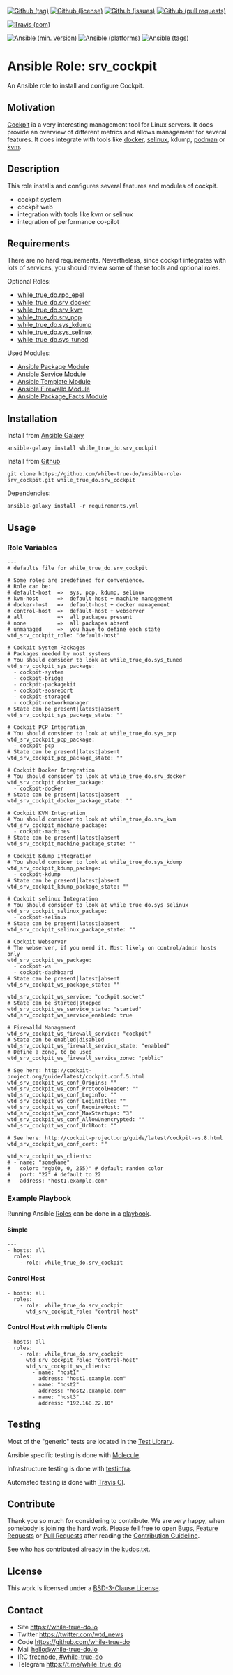 <!--
name: README.md
description: This file contains important information for the repository.
author: while-true-do.io
contact: hello@while-true-do.io
license: BSD-3-Clause
-->

<!-- github shields -->
[![Github (tag)](https://img.shields.io/github/tag/while-true-do/ansible-role-srv_cockpit.svg)](https://github.com/while-true-do/ansible-role-srv_cockpit/tags)
[![Github (license)](https://img.shields.io/github/license/while-true-do/ansible-role-srv_cockpit.svg)](https://github.com/while-true-do/ansible-role-srv_cockpit/blob/master/LICENSE)
[![Github (issues)](https://img.shields.io/github/issues/while-true-do/ansible-role-srv_cockpit.svg)](https://github.com/while-true-do/ansible-role-srv_cockpit/issues)
[![Github (pull requests)](https://img.shields.io/github/issues-pr/while-true-do/ansible-role-srv_cockpit.svg)](https://github.com/while-true-do/ansible-role-srv_cockpit/pulls)
<!-- travis shields -->
[![Travis (com)](https://img.shields.io/travis/com/while-true-do/ansible-role-srv_cockpit.svg)](https://travis-ci.com/while-true-do/ansible-role-srv_cockpit)
<!-- ansible shields -->
[![Ansible (min. version)](https://img.shields.io/badge/dynamic/yaml.svg?label=Min.%20Ansible%20Version&url=https%3A%2F%2Fraw.githubusercontent.com%2Fwhile-true-do%2Fansible-role-srv_cockpit%2Fmaster%2Fmeta%2Fmain.yml&query=%24.galaxy_info.min_ansible_version&colorB=black)](https://galaxy.ansible.com/while_true_do/srv_cockpit)
[![Ansible (platforms)](https://img.shields.io/badge/dynamic/yaml.svg?label=Supported%20OS&url=https%3A%2F%2Fraw.githubusercontent.com%2Fwhile-true-do%2Fansible-role-srv_cockpit%2Fmaster%2Fmeta%2Fmain.yml&query=galaxy_info.platforms%5B*%5D.name&colorB=black)](https://galaxy.ansible.com/while_true_do/srv_cockpit)
[![Ansible (tags)](https://img.shields.io/badge/dynamic/yaml.svg?label=Galaxy%20Tags&url=https%3A%2F%2Fraw.githubusercontent.com%2Fwhile-true-do%2Fansible-role-srv_cockpit%2Fmaster%2Fmeta%2Fmain.yml&query=%24.galaxy_info.galaxy_tags%5B*%5D&colorB=black)](https://galaxy.ansible.com/while_true_do/srv_cockpit)

# Ansible Role: srv_cockpit

An Ansible role to install and configure Cockpit.

## Motivation

[Cockpit](https://cockpit-project.org/) ia a very interesting management tool
for Linux servers. It does provide an overview of different metrics and allows
management for several features. It does integrate with tools like
[docker](https://www.docker.com/),
[selinux](https://selinuxproject.org/page/Main_Page), kdump,
[podman](https://podman.io/) or [kvm](https://www.linux-kvm.org/page/Main_Page).

## Description

This role installs and configures several features and modules of cockpit.

-   cockpit system
-   cockpit web
-   integration with tools like kvm or selinux
-   integration of performance co-pilot

## Requirements

There are no hard requirements. Nevertheless, since cockpit integrates with
lots of services, you should review some of these tools and optional roles.

Optional Roles:

-   [while_true_do.rpo_epel](https://github.com/while-true-do/ansible-role-rpo_epel)
-   [while_true_do.srv_docker](https://github.com/while-true-do/ansible-role-srv_docker)
-   [while_true_do.srv_kvm](https://github.com/while-true-do/ansible-role-srv_kvm)
-   [while_true_do.srv_pcp](https://github.com/while-true-do/ansible-role-srv_pcp)
-   [while_true_do.sys_kdump](https://github.com/while-true-do/ansible-role-sys_kdump)
-   [while_true_do.sys_selinux](https://github.com/while-true-do/ansible-role-sys_selinux)
-   [while_true_do.sys_tuned](https://github.com/while-true-do/ansible-role-sys_tuned)

Used Modules:

-   [Ansible Package Module](https://docs.ansible.com/ansible/latest/modules/package_module.html)
-   [Ansible Service Module](https://docs.ansible.com/ansible/latest/modules/service_module.html)
-   [Ansible Template Module](https://docs.ansible.com/ansible/latest/modules/template_module.html)
-   [Ansible Firewalld Module](https://docs.ansible.com/ansible/latest/modules/firewalld_module.html)
-   [Ansible Package_Facts Module](https://docs.ansible.com/ansible/latest/modules/package_facts_module.html)

## Installation

Install from [Ansible Galaxy](https://galaxy.ansible.com/while_true_do/srv_cockpit)
```
ansible-galaxy install while_true_do.srv_cockpit
```

Install from [Github](https://github.com/while-true-do/ansible-role-srv_cockpit)
```
git clone https://github.com/while-true-do/ansible-role-srv_cockpit.git while_true_do.srv_cockpit
```

Dependencies:

```
ansible-galaxy install -r requirements.yml
```

## Usage

### Role Variables

```
---
# defaults file for while_true_do.srv_cockpit

# Some roles are predefined for convenience.
# Role can be:
# default-host  =>  sys, pcp, kdump, selinux
# kvm-host      =>  default-host + machine management
# docker-host   =>  default-host + docker management
# control-host  =>  default-host + webserver
# all           =>  all packages present
# none          =>  all packages absent
# unmanaged     =>  you have to define each state
wtd_srv_cockpit_role: "default-host"

# Cockpit System Packages
# Packages needed by most systems
# You should consider to look at while_true_do.sys_tuned
wtd_srv_cockpit_sys_package:
  - cockpit-system
  - cockpit-bridge
  - cockpit-packagekit
  - cockpit-sosreport
  - cockpit-storaged
  - cockpit-networkmanager
# State can be present|latest|absent
wtd_srv_cockpit_sys_package_state: ""

# Cockpit PCP Integration
# You should consider to look at while_true_do.sys_pcp
wtd_srv_cockpit_pcp_package:
  - cockpit-pcp
# State can be present|latest|absent
wtd_srv_cockpit_pcp_package_state: ""

# Cockpit Docker Integration
# You should consider to look at while_true_do.srv_docker
wtd_srv_cockpit_docker_package:
  - cockpit-docker
# State can be present|latest|absent
wtd_srv_cockpit_docker_package_state: ""

# Cockpit KVM Integration
# You should consider to look at while_true_do.srv_kvm
wtd_srv_cockpit_machine_package:
  - cockpit-machines
# State can be present|latest|absent
wtd_srv_cockpit_machine_package_state: ""

# Cockpit Kdump Integration
# You should consider to look at while_true_do.sys_kdump
wtd_srv_cockpit_kdump_package:
  - cockpit-kdump
# State can be present|latest|absent
wtd_srv_cockpit_kdump_package_state: ""

# Cockpit selinux Integration
# You should consider to look at while_true_do.sys_selinux
wtd_srv_cockpit_selinux_package:
  - cockpit-selinux
# State can be present|latest|absent
wtd_srv_cockpit_selinux_package_state: ""

# Cockpit Webserver
# The webserver, if you need it. Most likely on control/admin hosts only
wtd_srv_cockpit_ws_package:
  - cockpit-ws
  - cockpit-dashboard
# State can be present|latest|absent
wtd_srv_cockpit_ws_package_state: ""

wtd_srv_cockpit_ws_service: "cockpit.socket"
# State can be started|stopped
wtd_srv_cockpit_ws_service_state: "started"
wtd_srv_cockpit_ws_service_enabled: true

# Firewalld Management
wtd_srv_cockpit_ws_firewall_service: "cockpit"
# State can be enabled|disabled
wtd_srv_cockpit_ws_firewall_service_state: "enabled"
# Define a zone, to be used
wtd_srv_cockpit_ws_firewall_service_zone: "public"

# See here: http://cockpit-project.org/guide/latest/cockpit.conf.5.html
wtd_srv_cockpit_ws_conf_Origins: ""
wtd_srv_cockpit_ws_conf_ProtocolHeader: ""
wtd_srv_cockpit_ws_conf_LoginTo: ""
wtd_srv_cockpit_ws_conf_LoginTitle: ""
wtd_srv_cockpit_ws_conf_RequireHost: ""
wtd_srv_cockpit_ws_conf_MaxStartups: "3"
wtd_srv_cockpit_ws_conf_AllowUnencrypted: ""
wtd_srv_cockpit_ws_conf_UrlRoot: ""

# See here: http://cockpit-project.org/guide/latest/cockpit-ws.8.html
wtd_srv_cockpit_ws_conf_cert: ""

wtd_srv_cockpit_ws_clients:
# - name: "someName"
#   color: "rgb(0, 0, 255)" # default random color
#   port: "22" # default to 22
#   address: "host1.example.com"
```

### Example Playbook

Running Ansible
[Roles](https://docs.ansible.com/ansible/latest/user_guide/playbooks_reuse_roles.html)
can be done in a
[playbook](https://docs.ansible.com/ansible/latest/user_guide/playbooks_intro.html).

#### Simple

```
---
- hosts: all
  roles:
    - role: while_true_do.srv_cockpit
```

#### Control Host

```
- hosts: all
  roles:
    - role: while_true_do.srv_cockpit
      wtd_srv_cockpit_role: "control-host"
```

#### Control Host with multiple Clients

```
- hosts: all
  roles:
    - role: while_true_do.srv_cockpit
      wtd_srv_cockpit_role: "control-host"
      wtd_srv_cockpit_ws_clients:
        - name: "host1"
          address: "host1.example.com"
        - name: "host2"
          address: "host2.example.com"
        - name: "host3"
          address: "192.168.22.10"
```

## Testing

Most of the "generic" tests are located in the
[Test Library](https://github.com/while-true-do/test-library).

Ansible specific testing is done with
[Molecule](https://molecule.readthedocs.io/en/stable/).

Infrastructure testing is done with
[testinfra](https://testinfra.readthedocs.io/en/stable/).

Automated testing is done with [Travis CI](https://travis-ci.com/while-true-do).

## Contribute

Thank you so much for considering to contribute. We are very happy, when somebody
is joining the hard work. Please fell free to open
[Bugs, Feature Requests](https://github.com/while-true-do/ansible-role-srv_cockpit/issues)
or [Pull Requests](https://github.com/while-true-do/ansible-role-srv_cockpit/pulls) after
reading the [Contribution Guideline](https://github.com/while-true-do/doc-library/blob/master/docs/CONTRIBUTING.md).

See who has contributed already in the [kudos.txt](./kudos.txt).

## License

This work is licensed under a [BSD-3-Clause License](https://opensource.org/licenses/BSD-3-Clause).

## Contact

-   Site <https://while-true-do.io>
-   Twitter <https://twitter.com/wtd_news>
-   Code <https://github.com/while-true-do>
-   Mail [hello@while-true-do.io](mailto:hello@while-true-do.io)
-   IRC [freenode, #while-true-do](https://webchat.freenode.net/?channels=while-true-do)
-   Telegram <https://t.me/while_true_do>
